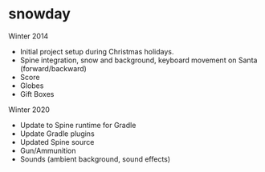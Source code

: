 snowday
=======

Winter 2014 
- Initial project setup during Christmas holidays.
- Spine integration, snow and background, keyboard movement on Santa (forward/backward)
- Score
- Globes
- Gift Boxes

Winter 2020
- Update to Spine runtime for Gradle
- Update Gradle plugins
- Updated Spine source
- Gun/Ammunition
- Sounds (ambient background, sound effects) 
